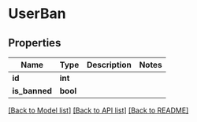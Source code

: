 # UserBan


## Properties
Name | Type | Description | Notes
------------ | ------------- | ------------- | -------------
**id** | **int** |  | 
**is_banned** | **bool** |  | 

[[Back to Model list]](../README.md#documentation-for-models) [[Back to API list]](../README.md#documentation-for-api-endpoints) [[Back to README]](../README.md)


